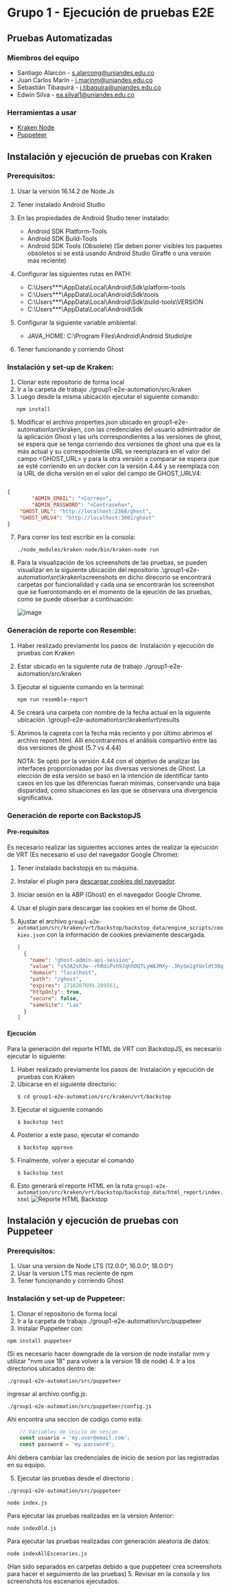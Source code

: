 # Grupo 1 - Ejecución de pruebas E2E
## Pruebas Automatizadas

### Miembros del equipo 

- Santiago Alarcón - s.alarcong@uniandes.edu.co
- Juan Carlos Marín - j.marinm@uniandes.edu.co
- Sebastián Tibaquirá - j.tibaquira@uniandes.edu.co
- Edwin Silva - ea.silval1@uniandes.edu.co

### Herramientas a usar

- [Kraken Node](https://github.com/TheSoftwareDesignLab/KrakenMobile)
- [Puppeteer](https://github.com/puppeteer/puppeteer)


## Instalación y ejecución de pruebas con Kraken

### Prerequisitos: 
1. Usar la versión 16.14.2 de Node.Js
2. Tener instalado Android Studio
3. En las propiedades de Android Studio tener instalado:
   * Android SDK Platform-Tools
   * Android SDK Build-Tools
   * Android SDK Tools (Obsolete) (Se deben poner visibles los paquetes obsoletos si se está usando Android Studio Giraffe o una versión más reciente)

4. Configurar las siguientes rutas en PATH:
   
   * C:\Users\***\AppData\Local\Android\Sdk\platform-tools
   * C:\Users\***\AppData\Local\Android\Sdk\tools
   * C:\Users\***\AppData\Local\Android\Sdk\build-tools\VERSION
   * C:\Users\***\AppData\Local\Android\Sdk

6. Configurar la siguiente variable ambiental:
	* JAVA_HOME: C:\Program Files\Android\Android Studio\jre
7. Tener funcionando y corriendo Ghost
   
### Instalación y set-up de Kraken:
1. Clonar este repositorio de forma local
2. Ir a la carpeta de trabajo  ./group1-e2e-automation/src/kraken
3. Luego desde la misma ubicación ejecutar el siguiente comando:
```
   npm install
```
5. Modificar el archivo properties.json ubicado en group1-e2e-automation\src\kraken, con las credenciales del usuario admintrador de la aplicación Ghost y las urls correspondientes a las versiones de ghost, se espera que se tenga corriendo dos versiones de ghost una que es la más actual y su correspodniente URL  se reemplazará en el valor del campo <GHOST_URL> y para la otra versión a comparar se espera que se esté corriendo en un docker con la versión 4.44 y se reemplaza con la URL de dicha versión en el valor del campo de GHOST_URLV4:

```json

{
    	"ADMIN_EMAIL": "<Correo>",
    	"ADMIN_PASSWORD": "<Contraseña>",
  	"GHOST_URL": "http://localhost:2368/ghost",
  	"GHOST_URLV4": "http://localhost:3002/ghost" 
}
```
7. Para correr los test escribir en la consola:
   ```
   ./node_modules/kraken-node/bin/kraken-node run
   ```
9. Para la visualización de los screenshots de las pruebas, se pueden visualizar en la siguiente ubicación del repositorio .\group1-e2e-automation\src\kraken\screenshots en dicho direcorio se encontrará carpetas por funcionalidad y cada una se encontrarán los screenshot que se fuerontomando en el momento de la ejeución de las pruebas, como se puede obserbar a continuación:

    ![image](https://github.com/edwinsilva-miso/group1-e2e-automation/assets/139934363/310e2e6f-835b-4a6b-8998-dc9c82d387d3)

### Generación de reporte con Resemble: 

1. Haber realizado previamente los pasos de: Instalación y ejecución de pruebas con Kraken 
2. Estar ubicado en la siguiente ruta de trabajo  ./group1-e2e-automation/src/kraken
3. Ejecutar el siguiente comando en la terminal:
   ```
   npm run resemble-report
   ```
5. Se creará una carpeta con nombre de la fecha actual en la siguiente ubicación .\group1-e2e-automation\src\kraken\vrt\results
6. Abrimos la capreta con la fecha más reciento y por último abrimos el archivo report.html. Allí encontraremos el análisis compartivo entre las dos versiones de ghost (5.7 vs 4.44)
   
    NOTA: Se optó por la versión 4.44 con el objetivo de analizar las interfaces proporcionadas por las diversas versiones de Ghost. La elección de esta versión se basó en la intención de identificar tanto casos en los que las diferencias fueran mínimas, conservando una baja disparidad, como situaciones en las que se observara una divergencia significativa.

### Generación de reporte con BackstopJS

#### Pre-requisitos

Es necesario realizar las siguientes acciones antes de realizar la ejecución de VRT (Es necesario el uso del navegador Google Chrome):

1. Tener instalado backstopjs en su máquina.
2. Instalar el plugin para [descargar cookies del navegador](https://chrome.google.com/webstore/detail/cookie-inspector/jgbbilmfbammlbbhmmgaagdkbkepnijn?hl=en).
3. Iniciar sesión en la ABP (Ghost) en el navegador Google Chrome.
4. Usar el plugin para descargar las cookies en el home de Ghost.
5. Ajustar el archivo `group1-e2e-automation/src/kraken/vrt/backstop/backstop_data/engine_scripts/cookies.json` con la información de cookies previamente descargada.

   ```json
   [
     {
       "name": "ghost-admin-api-session",
       "value": "s%3A2shJw--rhRdiPsh9JqhhDQTLyWAJMXy-.3hySm1gYUoldt38qm1%2Fe48%2FeemuQbeGsm7IB89xVLGg",
       "domain": "localhost",
       "path": "/ghost",
       "expires": 1716207699.209561,
       "httpOnly": true,
       "secure": false,
       "sameSite": "Lax"
     }
   ]
   ```


#### Ejecución

Para la generación del reporte HTML de VRT con BackstopJS, es necesario ejecutar lo siguiente:

1. Haber realizado previamente los pasos de: Instalación y ejecución de pruebas con Kraken
2. Ubicarse en el siguiente directorio:
   ```shell
   $ cd group1-e2e-automation/src/kraken/vrt/backstop
   ```	
3. Ejecutar el siguiente comando
   ```shell
   $ backstop test
   ```
5. Posterior a este paso, ejecutar el comando
   ```shell
   $ backstop approve
   ```
7. Finalmente, volver a ejecutar el comando
   ```shell
   $ backstop test
   ```
9. Esto generará el reporte HTML en la ruta `group1-e2e-automation/src/kraken/vrt/backstop/backstop_data/html_report/index.html`
    ![Reporte HTML Backstop](https://github.com/edwinsilva-miso/group1-e2e-automation/assets/142602650/9cb21999-60ac-4355-9eb3-cbdf1e338a23)

## Instalación y ejecución de pruebas con Puppeteer
### Prerequisitos:
1. Usar una version de Node LTS (12.0.0^, 16.0.0^, 18.0.0^)
2. Usar la version LTS mas reciente de npm
3. Tener funcionando y corriendo Ghost

### Instalación y set-up de Puppeteer:
1. Clonar el repositorio de forma local
2. Ir a la carpeta de trabajo  ./group1-e2e-automation/src/puppeteer
3. Instalar Puppeteer con: 
```shell
npm install puppeteer
```
(Si es necesario hacer downgrade de la version de node installar nvm y utilizar "nvm use 18" para volver a la version 18 de node)
4. Ir a los directorios ubicados dentro de: 
```
./group1-e2e-automation/src/puppeteer
```
ingresar al archivo config.js: 
```
./group1-e2e-automation/src/puppeteer/config.js
```
Ahi encontra una seccion de codigo como esta:

```js
    // Variables de inicio de sesion
    const usuario = 'my.user@email.com';
    const password = 'my.password';
```

Ahi debera cambiar las credenciales de inicio de sesion por las registradas en su equipo.

5. Ejecutar las pruebas desde el directorio : 
```
./group1-e2e-automation/src/puppeteer
```
```
node index.js
```
Para ejecutar las pruebas realizadas en la version Anterior:
```
node indexOld.js
```
Para ejecutar las pruebas realizadas con generación aleatoria de datos:
```
node indexAllEscenaries.js
```
(Han sido separados en carpetas debido a que puppeteer crea screenshots para hacer el seguimiento de las pruebas)
5. Revisar en la consola y los screenshots los escenarios ejecutados.



